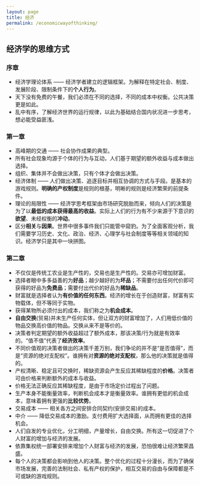 ```yaml
---
layout: page
title: 经济
permalink: /economicwayofthinking/
---
```


## 经济学的思维方式
### 序章
  - 经济学理论体系 —— 经济学者建立的逻辑框架。为解释在特定社会、制度、发展阶段、限制条件下的**个人行为**。  
  - 天下没有免费的午餐，我们必须在不同的选择，不同的成本中权衡。公共决策更是如此。  
  - 乱中有序，了解经济世界的运行规律，以此为基础结合国内状况进一步思考，想必能受益匪浅。  

### 第一章
  - 高峰期的交通 —— 社会协作成果的典型。
  - 所有社会现象均源于个体的行为与互动，人们基于期望的额外收益与成本做出选择。  
  - 组织、集体并不会做出决策，只有个体才会做出决策。
  - 经济体制 —— 人们做出决策、追逐目标并相互协调的方式与手段。是基本的游戏规则。**明确的产权制度**是规则的根基，明晰的规则是经济繁荣的前提条件。
  - 理论的局限性 —— 经济学思考框架由市场研究脱胎而来，倾向人们的决策是为了以**最低的成本获得最高的收益**。实际上人们的行为有不少来源于下意识的**欲望**、未经权衡的**冲动**。  
  - 区分**相关**与**因果**。世界中很多事件我们只能管中窥豹。为了全面客观分析，我们需要学习历史、文化、政治、经济、心理学与社会制度等等相关领域的知识。经济学只是其中一块拼图。

### 第二章
  - 不仅仅是传统工农业是生产性的，交易也是生产性的。交易亦可增加财富。
  - 选择者眼中多多益善的为**好品**；越少越好的为**坏品**；不需要付出任何代价即可获得的好品为**免费品**；需要付出代价的好品为**稀缺品**。  
  - 财富就是选择者认为**有价值的任何东西**。经济的增长在于创造财富，财富有实物载体，但不等同于实物。  
  - 获得某物所必须付出的成本，我们称之为**机会成本**。
  - **自由交换**(贸易)并未生产任何实体，但让双方的财富增加了，人们用低价值的物品交换高价值的物品。交换从来不是等价的。
  - 决策者判定期望的额外收益超过了额外成本，那该决策/行为就是有效率的。“值不值”代表了**经济效率**。
  - 不同价值观的决策者做出的决策千差万别，我们争论的并不是“是否值得”，而是“资源的绝对支配权”。谁拥有对**资源的绝对支配权**，那么他的决策就是值得的。
  - 产权清晰、稳定且可交换时，稀缺资源会产生反应其稀缺程度的**价格**。决策者可由价格来判断额外的成本与收益。  
  - 价格无法正确反应其稀缺程度，是由于市场定价过程出了问题。  
  - 生产本身不能衡量效率，判断机会成本才是衡量效率。谁拥有更低的机会成本，意味着拥有更强的**比较优势**。
  - 交易成本 —— 相关各方之间安排合同契约(安排交易)的成本。
  - 中介 —— 降低交易成本的激励。支付费用扩大选择面，从而拥有更佳的选择机会。
  - 人们自发的专业优化，分工明细，产量增长，自由交换。所有这一切促进了个人财富的增加与经济的发展。  
  - 依靠集权统一部署安排来增加个人财富与经济的发展，恐怕很难让经济繁荣昌盛。  
  - 每个人的决策都会影响到他人的决策。整个优化的过程十分漫长，而为了确保市场发展，完善的法制社会、私有产权的保护，相互交易的自由与保障都是不可或缺的游戏规则。
